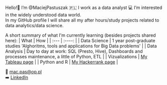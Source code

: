 Hello!👋 I’m @MaciejPastuszak 🇵🇱 I work as a data analyst 💻 I’m interested in the widely understood data world.\
In my GitHub profile I will share all my after hours/study projects related to data analytics/data science. 

A short summary of what I'm currently learning (besides projects shared here):
| What      | How |
| :---        |    :----:   |
| Data Science      | 1 year post-graduate studies 'Alghoritms, tools and applications for Big Data problems'        |
| Data Analysis   | Day to day at work: SQL (Presto, Hive), Dashboards and processes maintenance, a little of Python, ETL        |
| Vizualizations   | [My Tableau page](https://public.tableau.com/app/profile/maciej.pastuszak)       |
| Python and R   | [My Hackerrank page](https://www.hackerrank.com/mac_pas)        |


📧 mac.pas@op.pl\
➡️ [LinkedIn](www.linkedin.com/in/maciej-pastuszak)

<!---
MaciejPastuszak/MaciejPastuszak is a ✨ special ✨ repository because its `README.md` (this file) appears on your GitHub profile.
You can click the Preview link to take a look at your changes.
--->
